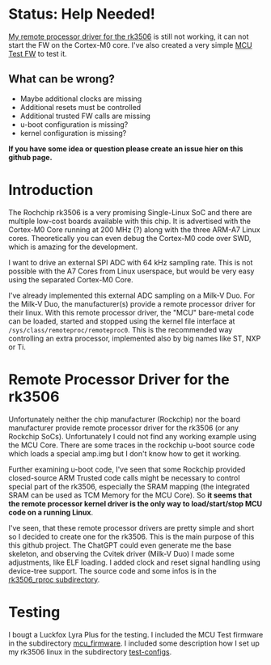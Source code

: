 # Status: Help Needed!
[My remote processor driver for the rk3506](rk3506_rproc) is still not working, it can not start the FW on the Cortex-M0 core.
I've also created a very simple [MCU Test FW](mcu_firmware) to test it.

## What can be wrong?
* Maybe additional clocks are missing
* Additional resets must be controlled
* Additional trusted FW calls are missing
* u-boot configuration is missing?
* kernel configuration is missing?

**If you have some idea or question please create an issue hier on this github page.**

# Introduction

The Rochchip rk3506 is a very promising Single-Linux SoC and there are multiple low-cost boards available with this chip.
It is advertised with the Cortex-M0 Core running at 200 MHz (?) along with the three ARM-A7 Linux cores. 
Theoretically you can even debug the Cortex-M0 code over SWD, which is amazing for the development.

I want to drive an external SPI ADC with 64 kHz sampling rate. This is not possible with the A7 Cores from Linux userspace, 
but would be very easy using the separated Cortex-M0 Core. 

I've already implemented this external ADC sampling on a Milk-V Duo. For the Milk-V Duo, the manufacturer(s) provide a 
remote processor driver for their linux. With this remote processor driver, the "MCU" bare-metal code can be loaded, started and stopped
using the kernel file interface at `/sys/class/remoteproc/remoteproc0`. This is the recommended way controlling an extra processor, implemented also by big names like ST, NXP or Ti.

# Remote Processor Driver for the rk3506

Unfortunately neither the chip manufacturer (Rockchip) nor the board manufacturer provide remote processor driver for the rk3506 (or any Rockchip SoCs).
Unfortunately I could not find any working example using the MCU Core. There are some traces in the rockchip u-boot source code which loads a special amp.img 
but I don't know how to get it working.

Further examining u-boot code, I've seen that some Rockchip provided closed-source ARM Trusted code calls might be necessary to control special part of the rk3506,
especially the SRAM mapping (the integrated SRAM can be used as TCM Memory for the MCU Core). So **it seems that the remote processor kernel driver is the only way
to load/start/stop MCU code on a running Linux**.

I've seen, that these remote processor drivers are pretty simple and short so I decided to create one for the rk3506. This is the main purpose of this this github project. The ChatGPT could even generate me the base skeleton, and observing the Cvitek driver (Milk-V Duo) I made some adjustments, like ELF loading. 
I added clock and reset signal handling using device-tree support. The source code and some infos is in the [rk3506_rproc subdirectory](rk3506_rproc).

# Testing

I bougt a Luckfox Lyra Plus for the testing.
I included the MCU Test firmware in the subdirectory [mcu_firmware](mcu_firmware).
I included some description how I set up my rk3506 linux in the subdirectory [test-configs](test-configs).

